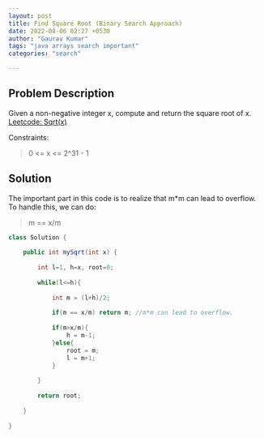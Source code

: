 ```yaml
---
layout: post
title: Find Square Root (Binary Search Approach)
date: 2022-08-06 02:27 +0530
author: "Gaurav Kumar"
tags: "java arrays search important"
categories: "search"

---
```


## Problem Description

Given a non-negative integer x, compute and return the square root of x.
[Leetcode: Sqrt(x)](https://leetcode.com/problems/sqrtx/)

Constraints:
> 0 <= x <= 2^31 - 1


## Solution

The important part in this code is to realize that m*m can lead to overflow. To handle this, we can do:
> m == x/m

```java
class Solution {
    
    public int mySqrt(int x) {
        
        int l=1, h=x, root=0;
        
        while(l<=h){
            
            int m = (l+h)/2;
            
            if(m == x/m) return m; //m*m can lead to overflow. 
            
            if(m>x/m){
                h = m-1;
            }else{
                root = m;
                l = m+1;
            }
                
        }
        
        return root;
        
    }
    
}
```

